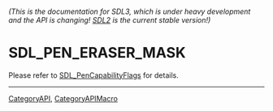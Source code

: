 ###### (This is the documentation for SDL3, which is under heavy development and the API is changing! [SDL2](https://wiki.libsdl.org/SDL2/) is the current stable version!)
# SDL_PEN_ERASER_MASK

Please refer to [SDL_PenCapabilityFlags](SDL_PenCapabilityFlags) for details.

----
[CategoryAPI](CategoryAPI), [CategoryAPIMacro](CategoryAPIMacro)

